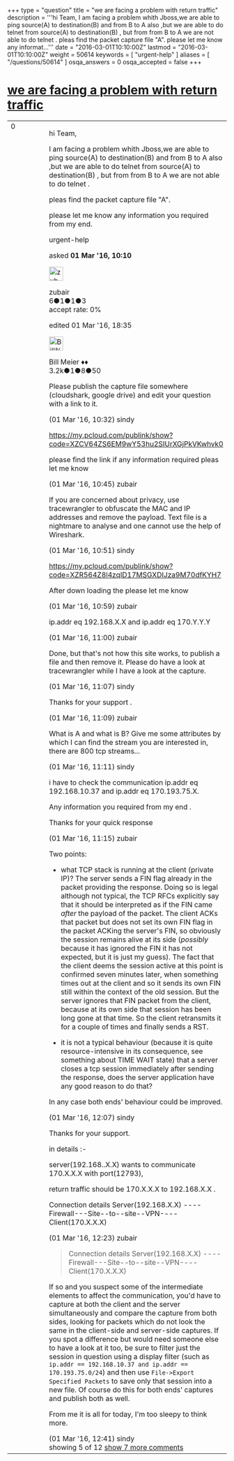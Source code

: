 +++
type = "question"
title = "we are facing a problem with return traffic"
description = '''hi Team, I am facing a problem whith Jboss,we are able to ping source(A) to destination(B) and from B to A also ,but we are able to do telnet from source(A) to destination(B) , but from from B to A we are not able to do telnet . pleas find the packet capture file &quot;A&quot;. please let me know any informat...'''
date = "2016-03-01T10:10:00Z"
lastmod = "2016-03-01T10:10:00Z"
weight = 50614
keywords = [ "urgent-help" ]
aliases = [ "/questions/50614" ]
osqa_answers = 0
osqa_accepted = false
+++

<div class="headNormal">

# [we are facing a problem with return traffic](/questions/50614/we-are-facing-a-problem-with-return-traffic)

</div>

<div id="main-body">

<div id="askform">

<table id="question-table" style="width:100%;"><colgroup><col style="width: 50%" /><col style="width: 50%" /></colgroup><tbody><tr class="odd"><td style="width: 30px; vertical-align: top"><div class="vote-buttons"><div id="post-50614-score" class="post-score" title="current number of votes">0</div><div id="favorite-count" class="favorite-count"></div></div></td><td><div id="item-right"><div class="question-body"><p>hi Team,</p><p>I am facing a problem whith Jboss,we are able to ping source(A) to destination(B) and from B to A also ,but we are able to do telnet from source(A) to destination(B) , but from from B to A we are not able to do telnet .</p><p>pleas find the packet capture file "A".</p><p>please let me know any information you required from my end.</p></div><div id="question-tags" class="tags-container tags">urgent-help</div><div id="question-controls" class="post-controls"></div><div class="post-update-info-container"><div class="post-update-info post-update-info-user"><p>asked <strong>01 Mar '16, 10:10</strong></p><img src="https://secure.gravatar.com/avatar/afaf27276afd1112918980cbb57048cc?s=32&amp;d=identicon&amp;r=g" class="gravatar" width="32" height="32" alt="zubair&#39;s gravatar image" /><p>zubair<br />
<span class="score" title="6 reputation points">6</span><span title="1 badges"><span class="badge1">●</span><span class="badgecount">1</span></span><span title="1 badges"><span class="silver">●</span><span class="badgecount">1</span></span><span title="3 badges"><span class="bronze">●</span><span class="badgecount">3</span></span><br />
<span class="accept_rate" title="Rate of the user&#39;s accepted answers">accept rate:</span> <span title="zubair has no accepted answers">0%</span></p></div><div class="post-update-info post-update-info-edited"><p>edited 01 Mar '16, 18:35</p><img src="https://secure.gravatar.com/avatar/bfb20acfe44690473b10c7963b5d4a18?s=32&amp;d=identicon&amp;r=g" class="gravatar" width="32" height="32" alt="Bill%20Meier&#39;s gravatar image" /><p>Bill Meier ♦♦<br />
<span class="score" title="3180 reputation points"><span>3.2k</span></span><span title="1 badges"><span class="badge1">●</span><span class="badgecount">1</span></span><span title="8 badges"><span class="silver">●</span><span class="badgecount">8</span></span><span title="50 badges"><span class="bronze">●</span><span class="badgecount">50</span></span></p></div></div><div id="comments-container-50614" class="comments-container"><span id="50617"></span><div id="comment-50617" class="comment"><div id="post-50617-score" class="comment-score"></div><div class="comment-text"><p>Please publish the capture file somewhere (cloudshark, google drive) and edit your question with a link to it.</p></div><div id="comment-50617-info" class="comment-info"><span class="comment-age">(01 Mar '16, 10:32)</span> sindy</div></div><span id="50618"></span><div id="comment-50618" class="comment"><div id="post-50618-score" class="comment-score"></div><div class="comment-text"><p><a href="https://my.pcloud.com/publink/show?code=XZCV64ZS6EM9wY53hu2SIUrXGjPkVKwhvk0">https://my.pcloud.com/publink/show?code=XZCV64ZS6EM9wY53hu2SIUrXGjPkVKwhvk0</a></p><p>please find the link if any information required pleas let me know</p></div><div id="comment-50618-info" class="comment-info"><span class="comment-age">(01 Mar '16, 10:45)</span> zubair</div></div><span id="50619"></span><div id="comment-50619" class="comment"><div id="post-50619-score" class="comment-score"></div><div class="comment-text"><p>If you are concerned about privacy, use tracewrangler to obfuscate the MAC and IP addresses and remove the payload. Text file is a nightmare to analyse and one cannot use the help of Wireshark.</p></div><div id="comment-50619-info" class="comment-info"><span class="comment-age">(01 Mar '16, 10:51)</span> sindy</div></div><span id="50621"></span><div id="comment-50621" class="comment"><div id="post-50621-score" class="comment-score"></div><div class="comment-text"><p><a href="https://my.pcloud.com/publink/show?code=XZR564Z8l4zqID17MSGXDIJza9M70dfKYH7">https://my.pcloud.com/publink/show?code=XZR564Z8l4zqID17MSGXDIJza9M70dfKYH7</a></p><p>After down loading the please let me know</p></div><div id="comment-50621-info" class="comment-info"><span class="comment-age">(01 Mar '16, 10:59)</span> zubair</div></div><span id="50622"></span><div id="comment-50622" class="comment"><div id="post-50622-score" class="comment-score"></div><div class="comment-text"><p>ip.addr eq 192.168.X.X and ip.addr eq 170.Y.Y.Y</p></div><div id="comment-50622-info" class="comment-info"><span class="comment-age">(01 Mar '16, 11:00)</span> zubair</div></div><span id="50624"></span><div id="comment-50624" class="comment not_top_scorer"><div id="post-50624-score" class="comment-score"></div><div class="comment-text"><p>Done, but that's not how this site works, to publish a file and then remove it. Please do have a look at tracewrangler while I have a look at the capture.</p></div><div id="comment-50624-info" class="comment-info"><span class="comment-age">(01 Mar '16, 11:07)</span> sindy</div></div><span id="50626"></span><div id="comment-50626" class="comment not_top_scorer"><div id="post-50626-score" class="comment-score"></div><div class="comment-text"><p>Thanks for your support .</p></div><div id="comment-50626-info" class="comment-info"><span class="comment-age">(01 Mar '16, 11:09)</span> zubair</div></div><span id="50627"></span><div id="comment-50627" class="comment not_top_scorer"><div id="post-50627-score" class="comment-score"></div><div class="comment-text"><p>What is A and what is B? Give me some attributes by which I can find the stream you are interested in, there are 800 tcp streams...</p></div><div id="comment-50627-info" class="comment-info"><span class="comment-age">(01 Mar '16, 11:11)</span> sindy</div></div><span id="50628"></span><div id="comment-50628" class="comment not_top_scorer"><div id="post-50628-score" class="comment-score"></div><div class="comment-text"><p>i have to check the communication ip.addr eq 192.168.10.37 and ip.addr eq 170.193.75.X.</p><p>Any information you required from my end .</p><p>Thanks for your quick response</p></div><div id="comment-50628-info" class="comment-info"><span class="comment-age">(01 Mar '16, 11:15)</span> zubair</div></div><span id="50630"></span><div id="comment-50630" class="comment not_top_scorer"><div id="post-50630-score" class="comment-score"></div><div class="comment-text"><p>Two points:</p><ul><li><p>what TCP stack is running at the client (private IP)? The server sends a FIN flag already in the packet providing the response. Doing so is legal although not typical, the TCP RFCs explicitly say that it should be interpreted as if the FIN came <em>after</em> the payload of the packet. The client ACKs that packet but does not set its own FIN flag in the packet ACKing the server's FIN, so obviously the session remains alive at its side (<em>possibly</em> because it has ignored the FIN it has not expected, but it is just my guess). The fact that the client deems the session active at this point is confirmed seven minutes later, when something times out at the client and so it sends its own FIN still within the context of the old session. But the server ignores that FIN packet from the client, because at its own side that session has been long gone at that time. So the client retransmits it for a couple of times and finally sends a RST.</p></li><li><p>it is not a typical behaviour (because it is quite resource-intensive in its consequence, see something about TIME WAIT state) that a server closes a tcp session immediately after sending the response, does the server application have any good reason to do that?</p></li></ul><p>In any case both ends' behaviour could be improved.</p></div><div id="comment-50630-info" class="comment-info"><span class="comment-age">(01 Mar '16, 12:07)</span> sindy</div></div><span id="50632"></span><div id="comment-50632" class="comment not_top_scorer"><div id="post-50632-score" class="comment-score"></div><div class="comment-text"><p>Thanks for your support.</p><p>in details :-</p><p>server(192.168..X.X) wants to communicate 170.X.X.X with port(12793),</p><p>return traffic should be 170.X.X.X to 192.168.X.X .</p><p>Connection details Server(192.168.X.X) ----Firewall---Site--to--site--VPN----Client(170.X.X.X)</p></div><div id="comment-50632-info" class="comment-info"><span class="comment-age">(01 Mar '16, 12:23)</span> zubair</div></div><span id="50637"></span><div id="comment-50637" class="comment not_top_scorer"><div id="post-50637-score" class="comment-score"></div><div class="comment-text"><blockquote><p>Connection details Server(192.168.X.X) ----Firewall---Site--to--site--VPN----Client(170.X.X.X)</p></blockquote><p>If so and you suspect some of the intermediate elements to affect the communication, you'd have to capture at both the client and the server simultaneously and compare the capture from both sides, looking for packets which do not look the same in the client-side and server-side captures. If you spot a difference but would need someone else to have a look at it too, be sure to filter just the session in question using a display filter (such as <code>ip.addr == 192.168.10.37 and ip.addr == 170.193.75.0/24</code>) and then use <code>File-&gt;Export Specified Packets</code> to save only that session into a new file. Of course do this for both ends' captures and publish both as well.</p><p>From me it is all for today, I'm too sleepy to think more.</p></div><div id="comment-50637-info" class="comment-info"><span class="comment-age">(01 Mar '16, 12:41)</span> sindy</div></div></div><div id="comment-tools-50614" class="comment-tools"><span class="comments-showing"> showing 5 of 12 </span> <a href="#" class="show-all-comments-link">show 7 more comments</a></div><div class="clear"></div><div id="comment-50614-form-container" class="comment-form-container"></div><div class="clear"></div></div></td></tr></tbody></table>

</div>

</div>


